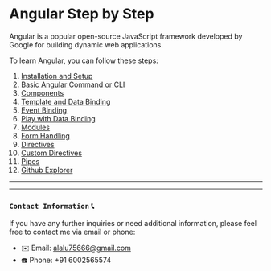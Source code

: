 # Angular Step by Step

Angular is a popular open-source JavaScript framework developed by Google for building dynamic web applications.

To learn Angular, you can follow these steps:

1. [Installation and Setup](https://github.com/alalUDDIN123/angular_practice/tree/installation_and_setup)
2. [Basic Angular Command or CLI](https://github.com/alalUDDIN123/angular_practice/tree/common_command)
3. [Components](https://github.com/alalUDDIN123/angular_practice/tree/components)
4. [Template and Data Binding](https://github.com/alalUDDIN123/angular_practice/tree/template_and_data_binding)
5. [Event Binding](https://github.com/alalUDDIN123/angular_practice/tree/even_binding)
6. [Play with Data Binding](https://github.com/alalUDDIN123/angular_practice/tree/play_with_data_binding)
7. [Modules](https://github.com/alalUDDIN123/angular_practice/tree/module)
8. [Form Handling](https://github.com/alalUDDIN123/angular_practice/tree/form_handling)
9. [Directives](https://github.com/alalUDDIN123/angular_practice/tree/directives)
10. [Custom Directives](https://github.com/alalUDDIN123/angular_practice/tree/custom_directive)
11. [Pipes](https://github.com/alalUDDIN123/angular_practice/tree/pipes)
12. [Github Explorer](https://github.com/alalUDDIN123/angular_practice/tree/github_explorer)

---
---
### `Contact Information` 📞

If you have any further inquiries or need additional information, please feel free to contact me via email or phone:

- ✉️ Email: alalu75666@gmail.com
- ☎️ Phone: +91 6002565574